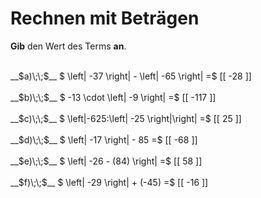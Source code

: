 <!--
version:  0.0.1

language: de

@style
main > *:not(:last-child) {
  margin-bottom: 3rem;
}

input {
    text-align: center;
}

.flex-container {
    display: flex;
    flex-wrap: wrap;
    align-items: stretch;
    gap: 20px;
}

.flex-child {
    flex: 1;
    min-width: 350px;
    margin-right: 20px;
}

@media (max-width: 400px) {
    .flex-child {
        flex: 100%;
        margin-right: 0;
    }
}
@end

formula: \carry   \textcolor{red}{\scriptsize #1}
formula: \digit   \rlap{\carry{#1}}\phantom{#2}#2
formula: \permil  \text{‰}

import: https://raw.githubusercontent.com/LiaTemplates/Tikz-Jax/main/README.md

script: https://cdn.jsdelivr.net/gh/LiaTemplates/Tikz-Jax@main/dist/index.js


tags: Betrag, Negative Zahlen, sehr leicht, sehr niedrig, Angeben

comment: Rechne mit Beträgen von ganzen Zahlen im Kopf.

author: Martin Lommatzsch

-->




# Rechnen mit Beträgen

**Gib** den Wert des Terms **an**.

<section class="flex-container">

<div class="flex-child">
<br>
__$a)\;\;$__ $ \left| -37 \right| - \left| -65 \right| =$ [[  -28  ]]
<br>
</div> 
<div class="flex-child">
<br>
__$b)\;\;$__ $ -13 \cdot \left| -9 \right| =$ [[  -117  ]]
<br>
</div> 
<div class="flex-child">
<br>
__$c)\;\;$__ $ \left|-625:\left| -25 \right|\right| =$ [[  25  ]]
<br>
</div> 
<div class="flex-child">
<br>
__$d)\;\;$__ $ \left| -17 \right| - 85 =$ [[  -68  ]]
<br>
</div> 
<div class="flex-child">
<br>
__$e)\;\;$__ $ \left| -26 - (84) \right| =$ [[  58  ]]
<br>
</div> 
<div class="flex-child">
<br>
__$f)\;\;$__ $ \left| -29 \right| + (-45) =$ [[  -16  ]]
<br>
</div> 
</section>
<br>
<br>
<br>
<br>

